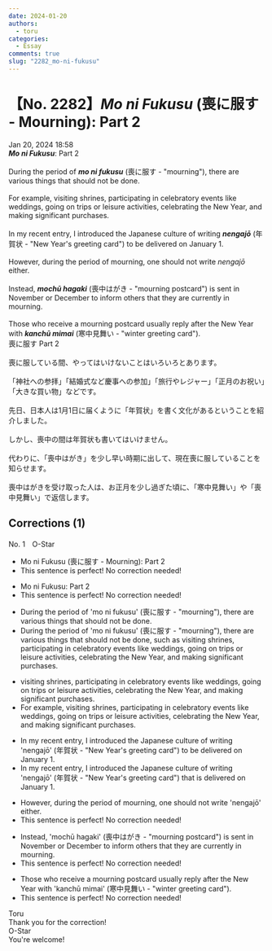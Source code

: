 ```yaml
---
date: 2024-01-20
authors:
  - toru
categories:
  - Essay
comments: true
slug: "2282_mo-ni-fukusu"
---
```


# 【No. 2282】<strong><em>Mo ni Fukusu</em></strong> (喪に服す - Mourning): Part 2
<div class="date">Jan 20, 2024 18:58</div>
<div id="post"><div id="body_show_ori">
<strong><em>Mo ni Fukusu</em></strong>: Part 2<br/><br/>During the period of <strong><em>mo ni fukusu</em></strong> (喪に服す - "mourning"), there are various things that should not be done.<br/><br/>For example, visiting shrines, participating in celebratory events like weddings, going on trips or leisure activities, celebrating the New Year, and making significant purchases.<br/><br/>In my recent entry, I introduced the Japanese culture of writing <strong><em>nengajō</em></strong> (年賀状 - "New Year's greeting card") to be delivered on January 1.<br/><br/>However, during the period of mourning, one should not write <em>nengajō</em> either.<br/><br/>Instead, <strong><em>mochū hagaki</em></strong> (喪中はがき - "mourning postcard") is sent in November or December to inform others that they are currently in mourning.<br/><br/>Those who receive a mourning postcard usually reply after the New Year with <strong><em>kanchū mimai</em></strong> (寒中見舞い - "winter greeting card").
</div></div>

<!-- more -->

<div id="post_ja"><div id="body_show_mo">
喪に服す Part 2<br/><br/>喪に服している間、やってはいけないことはいろいろとあります。<br/><br/>「神社への参拝」「結婚式など慶事への参加」「旅行やレジャー」「正月のお祝い」「大きな買い物」などです。<br/><br/>先日、日本人は1月1日に届くように「年賀状」を書く文化があるということを紹介しました。<br/><br/>しかし、喪中の間は年賀状も書いてはいけません。<br/><br/>代わりに、「喪中はがき」を少し早い時期に出して、現在喪に服していることを知らせます。<br/><br/>喪中はがきを受け取った人は、お正月を少し過ぎた頃に、「寒中見舞い」や「喪中見舞い」で返信します。
</div></div>

## Corrections (1)
<div id="block"><div class="first_name"> No. 1　<span class="just_name">O-Star</span></div><div id="block2">
<ul class="correction_field">
<li class="incorrect">Mo ni Fukusu (喪に服す - Mourning): Part 2</li>
<li class="corrected perfect">This sentence is perfect! No correction needed!</li>
</ul>
<ul class="correction_field">
<li class="incorrect">Mo ni Fukusu: Part 2</li>
<li class="corrected perfect">This sentence is perfect! No correction needed!</li>
</ul>
<ul class="correction_field">
<li class="incorrect">During the period of 'mo ni fukusu' (喪に服す - "mourning"), there are various things that should not be done.</li>
<li class="corrected correct">
During the period of 'mo ni fukusu' (喪に服す - "mourning"), there are various things that should not be done<span class="f_bold">, such as visiting shrines, participating in celebratory events like weddings, going on trips or leisure activities, celebrating the New Year, and making significant purchases.</span>
</li>
</ul>
<ul class="correction_field">
<li class="incorrect">visiting shrines, participating in celebratory events like weddings, going on trips or leisure activities, celebrating the New Year, and making significant purchases.</li>
<li class="corrected correct">
<span class="sline"><span class="f_red">For example, visiting shrines, participating in celebratory events like weddings, going on trips or leisure activities, celebrating the New Year, and making significant purchases.</span></span>
</li>
</ul>
<ul class="correction_field">
<li class="incorrect">In my recent entry, I introduced the Japanese culture of writing 'nengajō' (年賀状 - "New Year's greeting card") to be delivered on January 1.</li>
<li class="corrected correct">
In my recent entry, I introduced the Japanese culture of writing 'nengajō' (年賀状 - "New Year's greeting card") <span class="f_bold">that is</span> delivered on January 1.
</li>
</ul>
<ul class="correction_field">
<li class="incorrect">However, during the period of mourning, one should not write 'nengajō' either.</li>
<li class="corrected perfect">This sentence is perfect! No correction needed!</li>
</ul>
<ul class="correction_field">
<li class="incorrect">Instead, 'mochū hagaki' (喪中はがき - "mourning postcard") is sent in November or December to inform others that they are currently in mourning.</li>
<li class="corrected perfect">This sentence is perfect! No correction needed!</li>
</ul>
<ul class="correction_field">
<li class="incorrect">Those who receive a mourning postcard usually reply after the New Year with 'kanchū mimai' (寒中見舞い - "winter greeting card").</li>
<li class="corrected perfect">This sentence is perfect! No correction needed!</li>
</ul>
</div><div class="name"><span class="just_name">Toru</span><br>
Thank you for the correction!
</div>
<div class="name"><span class="just_name">O-Star</span><br>
You're welcome!
</div>
</div>
